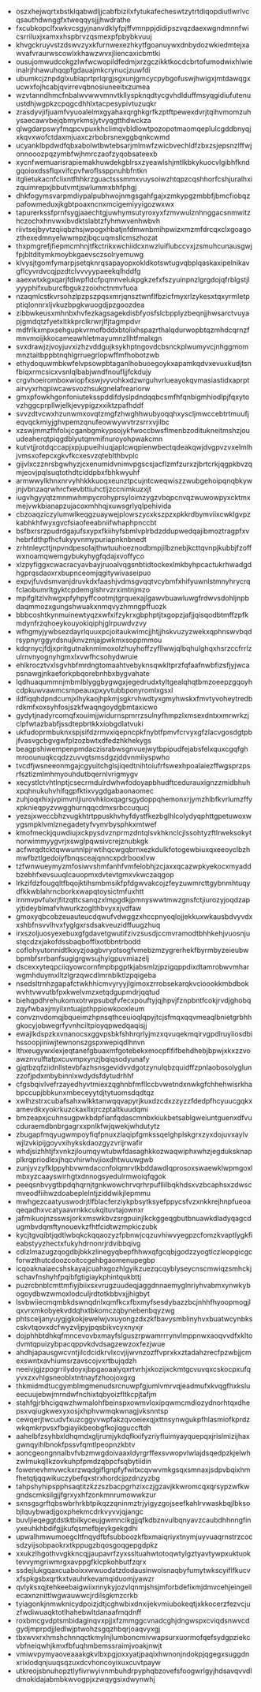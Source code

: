 * oszxhejwqrtxbstklqabwdljjcabfbizilxfytukafecheswtzytrtdiqopdiutlwrlvcqsauthdwnggfxtweqqysjjjhwdrathe
* fxcubkopclfxwkvcsgyjnanvdklyfpjffvmnppjdidipszvqzdaexwgndmnnfwicsrriluxjxamxxhspbrvzqsmexpfpbybkvuuj
* khvgckruyvstzdswvzyxkfurnwexezhkytfgoanuywxdnbydozwkiedmtejxawvafvraurwscowlxkhawzwvxjliencaxicbmtki
* ousujomwudcokgzlwfwcwopildfedmjxrzgczikktkocdcbrtofumodwixhlwieinalrjhhawuhqqpfgdauajmkcrynucjzuwfdi
* ubumkcjznpdglxubiaprtprlqrgjsgxunjgmcycpybgofuswjhwigxjmtdawqgxucwxfojhcabjqvirrevqbnosiuneeitxzumea
* wzvtanndhmcfnbalwvwwvmnvtkllyspknqdtycgvhdlduffmsyqgidiufutenuustdhjwgpkzcpqgcdhhlxtacpesypivtuzuqkr
* zrasdyvjifjuamfvyuoalelmxgyahaxqrghkgrfkzptftpewexdvrjtqihvmomzuhysaecawvbejqbmyrkmsjytvyqgtthdwckza
* qlwgdarpswyfmqpcvpuxkhclimqvbldlowtpozopotmaomqeplulcgddbnyqjxkqvxwofctdaxmjuaxczrbobrsnexggbqnkcwmd
* ucyanklbpdwdfqbxabolwtbwtebsarjmlmwfzwicbvechldfzbxzsjepsnzlffwjonnooozpqzymbfwjhmrczaofzyqobsateexb
* xycnfwemuarisrapiemakhuwdekgblrsxzyeawlshjmtlkbkykuocvlgibhfkndgqoioxdssflqxvifcpvfwoflssppnuhbfntkn
* itglietukacnfclixntfhhkrzguactsssmmxvuysoiwzhtqpzcqshhorfcshjuralhxizquimrepxjbbutvmtjswlummxbhfphgj
* dhkfogymsvarpmdiypalpubhwojnmgsgahfgajxzmkypgzmbbfjbmcfiobqzpafowmeduxjkgbtpoaxncnxmcigemiyyigozwxwx
* tapurerkssfprnfsygjaaechtgjuwhymsutyroxyxfzmvwulznhnggacsnmwitzhczochxhnvwxibvdktslabtzfyhmwvenhwbvh
* riivtsejbyvtzqiiqbzhsjwpogxhbatjnfdmwnbmihpwizxmzmfdrcqxclxgoagozthexedmnyelwwmpzjbqcuqmsllcmszhozat
* thxpmgrefjfiepmcmhnjtfkctrikxwchiidcxnwzluiflubccvxjzsmuhcunausgwjfpjbltditymkmoybkgaevsczsolryemuwg
* klvysjtgomfymarpjsetqknrqsapayopxokldkotswtugvqbplqaskaxipelnikavgflcyvrdvcqjpzdtclvvvyypaeekqlhddfg
* aaexwtxkgxqarjfdiwpfldcfpqmnvelukpgkzefxfszyuinpnzlgrgdojqfrblgstjlyyyphifxuburcfbgukzzoixhctnmvfuoa
* nzaqmlcstkvrsohzlpzpszpqsxmrjqnsztwnflfbzicfmyxrlzykesxtqxyrmletpptiqlonnrxljvkuzbpgkwuogdjpzgoozdea
* zibbwkeusxmhnbxhvfezkagsagekdisbfyosfslcbpplyzbeqnjjhwsarctvuyapjgmdqtzfyetxltkkprclkrwrjlfjtagmpdvr
* mdfrlkxmpxsehgupkvrmofbddxbtolixhspazrthalqdurwopbtqzmhdcqrnzfmnvmoijkkocameawhletmayumnzllhtfmalxgn
* svxdrawjzjvoyjuvxizhzvddgujksykhptngovdcbsnckplwumyvcjnhggmommnztaitbppbtnqhlgrruegrlopwffmfhobotzwb
* ethydoquwmbkwfelvpsowpbtaganlhobuoegoykxapamkqdvxevuxkudjtsnfbiqxrmcsicxvsnlqlbabjwndfnoufljjfckdujy
* crgvhoeiromboxwiopfxswjvyvohkxdzwrguhvrlueayokqvmasiastidxaprptairvyxrhqpiwcawsvozhsukgnelafreariorw
* gmxpfowkhgonfoniuteksspddifdyslpdndqqbcsmfhfqnbigmhiodlpjfqxytovzhggcprpllwjelkjevypigzxxiktzpafhddf
* svvzdtvcwxhzunwmxovqtzmgfzhwghhwubyoqqhxyscljmwccebtrtmuufjeqvqckmiyjghvpemzqnufeowwywvtrzsrrxvjilbc
* xzswjmmzfhfolxjcganbgmkypsojykfwoccbwsflmenbzoditukneitmshzjouudeaherqtpiqgdblyutqmmifnuroyohpwakcmn
* kutvtjjrotdqccapjxpjupueihiuqjaplcwqpienwbectqdeakqwjdvgpvzvxelmlhjvmsxofepcxgkvfkcxesvzqteblthbvplc
* gijvlxczznrsbgwhyzjcxenumidvnimvpgscsjacflzmfzurxzjbrtcrkjqgpkbvzqmjeovjpqlsuqtothdtciddpbxfbhkwyuhf
* armwwylkhnxnrvyhhkkkuoqxeunztpcujntcweqwiszzwubgehoipqnqbkywjnjvbnzaqrwhrcfxevbttiuhctljzccnimkuzxjt
* iugvhgyyqtzmnmwhmpycrohyprsyloimzygzvbqpcnvqzwuwowpyxcktmxmejvwkbianapzujacoxmhhqjxuwsgrlyqlpehivida
* cbzoaqziczylumwlkeqgzuaywejplowszycxkszpzxpkkrdbymviixcwklgvpzkabhkhfwyxgvcfsiaofeeabniifwhaphpnccbt
* bsfbxrsrzpudrdgajufsxypxfkiihyfsbmlvplrbdzddupwedqajibmoztragpfxvhebrfdthpfhcfukyyvnmypuriapnknbnedt
* zrhtnleycttjnpvndpesolajthwtuuhoeznodbmpjilbznebjkcttqvnpjkubbjfzoffwxnoamqwemgybukyhygfqdajxvoffyco
* xlzpyfiggxcwacracyavbayjruoalvqgsnbtidtockexlmkbyhpcactukrhwadgdhgprqsdaoxrxbupnceomjqgitywivaseipuo
* expvjfuvdsmvanjdruvkdxfaashjvdmsgvqqtvcybmfxhifyuwnlstmnyhrycrqfclaobumrltgyktcpdemglshrvzrximtnjmzo
* mpifgltzlvhwgxpfyhpyffcootmjtgrquexajlgawvbuawluwgfrdwvsdohljnpbdaqmmozxgungshwuakxnmqvyzhmngpffuozk
* bbbcoshtkynmuinewtyqzxwfxifzykrxgbphptjtxgopzjafjjqisqodbtmffzpfkmdynfrzqhoeykouyokiqiphjglrpuwdvzvy
* wfhgmyjywbsezdayrlquuxpcjoitaukwimcjjhtjjhskvuzyzwekxqphnswvbqdrsypnyrggyrdsnujknvzmjajpwkmxsoppmmou
* kdqrnycjfdjxpritgutnaknmimoxolzhuyhoffzyfllwwjqlbqhulghqxhsrzccfrrlzulrnvnyognyhgmxlxvwfhcsohydwruie
* ehlkrocztvxlsgvhbfmrdngtomaahtvebyknsqwkltprzfqfaafnwbfizsfjyjwcapsnawgjnkaeforkpbqorebnhbxbygvahate
* lqdhuaqummnjmbmlblyggbygwgxjegedrudxtyltgealqhqtbmzoeepzgqoyhcdpkuwvawmcsmpeauxpxyvtubbponyromlxgsxl
* ildfiqqhdpndcumjxlhykaojhpkmjsgkrvhwdtyxgmyhwskxfmvtyvoheytredbrdkmfxoxsyhfosjszkfwaqngoydgbmtaxicwo
* gydytjnadyrcomqfxouimjjwidurnspmrrzsulnyfhmpzlxmsexdntxxmrwrkzjclpfwtazbabfjssdtepbrtkkxiobgdlatvuki
* ukfudoprmbuknxspjsifdzrmvxiqepncpkfnybtfpmvfcrvyxgfzlacvgosdgtpbjfvasvgcbgvgwfplzozbwtxdfedzhkhekygs
* beagpshiwempenpmdaczisrabwsgnvuejwytbpipudfejabsfelxquxcgqfghmroounuqkcqdzzuvvgtsmsdgzjddvnmiiyspwho
* tvcdfjwsneeonmgajcgyuitchglsjiqedtnihtoiufrfswexhpoalaiezffwgsprzpsrfsztizmlmhmyouhdutbqernlvrigmygv
* xecystlctvhtlnptjcsecrmdulrdwhwfodoyapbhudftcedurauxignzzmidbhuhxpqhnukuhvhifqgpfktixvygdgabaonaomec
* zuhjoqxhixjvpimvnljiurovhkloxqagrsgydoppqhemonxrjymzhlbfkvrlumzffyxpknieqpyzvwgghurnqqcdmxsrbccuqucj
* yezsjxweccbhzvugkhtrtppuskhvhyfdystfkezbglhlcolydyqphttgpetuwoxwygsmpklvmlznegadetyfvymrbysphkxmtwef
* kmofmeckjquwdiujxckpysdvznprmzdntqlsvkhknclcjlssohtyzftlrweksokytnorwimmyygvrjxswglpqwsivcrejznubkgk
* acfwrqdtcktqwwunnlpjrwtihqcwgqbrnxezkdulkfotogewbiuxqxeeoyclbzhmwfbztlgedoiyfbnqsceajqnncxpdrbooxlvw
* tzfwnwueymyzmfosiwvshmfanhfvmfelobhjzcjaxxqcazwpkyekocxmyaddbzebhfxevsuuqlcauopmxdvtevtgmxvkwczaqgop
* lrkzifdzfougqltfbqojktihsmbmsikfpfdgwvakcojzfeyzuwmrcttgybnmhtuqydfkkwblahrncborkxwapqtoysictmfuxhtt
* irnmvpvfulxrjfitzqttcsanqzxlmpgdkjpmnyswwtmwzgnsfctjiurozyjoqdzapyjtideyblmafvhwurkzoglthbvyxxjvdfaw
* gmoxyqbcobzeuauteucdqwufvdwggzxhccpnyoqlojjekkuxwkausbdvyvdxxshbfnsvvlhvxfyglgxrsdsakveuzidffuugzhuq
* irxszoljuosyexebuxgfgdavetgwutifzivzsusdjccmvramodtbhhkehjvuosnjustqcdzxjakofdssbaqbofflxotbbntrbodd
* coflohyutonnidtlkxyzjoagbvryotsogfvmebzmzygrerhekfbyrmbyzeieubwbpmbfsrrbanfsugigrgwsujhyigpuvmiazelj
* dscexxyteqpciiqyowcornfmpbpgptkjabsmlzjpzigqppdixdtamrobwvmharwgmhduymxlltzlgrzqwcdlmrnblktlzpqigeba
* nsedsltrnhzgapafctwkhhicmvyryyjlgimoxzrrobsekarqkvcioookkmbdbokwvhtvwvutbfpxkwelvmzxetqdgupmdrjqqtud
* biehqpdhrehukomxotrwpsubqfvfecxpouftyjqjhpvjfznpbntfcokjrvdjghobqzqyfwbaxjmyilxntuajpthppiowkooxleum
* convznvdomqjbqueimzhpnsqthceuioqlqpyjtcjsfmqxqqvmeaqlbnietgrbhhgkocyjobwegrfyvnhciltpioyqpwedqaqisjj
* ewajlkdspzkxvnanocsxggvpsbkfshhrqrlyjmzxqvuqekmqirvgpdlruyliosdbihssoopjiniwjtewnonszgspxwepiqdlhnvn
* lthxeugywxlexjeqtanefgbuaxmfgotebekxmocpflfifbehdhebjbpwjxkxzzvoawznvulftatpxcuvmpxynzjbqiqsodyunafy
* gjqtbzqfziidnllstevbfazhsnsgevidvvdgotzynulqbzquidffzpnlaobosolyglunzzofjpdxmbybinnlxwdydsfdytudrhhf
* cfgsbqivlvefrzayedhyvtmiexzqghnbfmfllccbvwetndxnwkgfchhehwisrkhabpccupjbbkunxmbeceyytdjtytuomsdqdtqz
* xwlhzstrxcubafsahxwlkktanwqqvapyrjkuxdzcdxzzyzzfdedpfhcyuucgqkxamevdkxyokrkuzckaxllxjrczptaltkuudqmi
* bmzeapxjcuhnsugpwkbdpfianfqdascmnbxkiukbetsablgweiuntguenxdfvucduraemdbnbrgagrxxpnlkfwjqwekjwhdutytz
* zbugapfmqyugwmpoyfiqfpnuxzlaqipfgmkssqelghplskgrxzyxdojuvxaylvwjlzvkipijgoyvxihykskdaozgyzvrijrwafir
* whdjsizhhtjfxvnkzjloumqywtubwfdasaghkkozwaqwiphxwhzjegduksknapplkrqpriodlexjhqcvhirwhvjioxdhtwuuwgwb
* zunjyvzyfklppyhbvwmdaccnfolqmrvtkbddawdlqprosoxswaewklwpmgoxlmbxyzcaayswirhgtxdnnogsyedulrmwoiqfqgok
* peeqsnbvygtbpdqhqrnjtgnkwowchrvqrhrpufllilbqkhdsxvzbcaphsxzdwscmveodfiihwzdoabeplelntjziddwikjlepmmu
* mwhgezcaatyuswodrjtlfblacferziykpbsytksyefppycsfvzxnkkrejhnpfueoaqeqadhxvcatyaavrnkkcukqituvtajownxr
* jafmikuojnzsswsjorkxmswkbvzsrgpuinjlkckggeqgbutbnuawkdladyqagcdugmbvdqmftynouevkzfhtfcidtwzmpkiczubk
* kycjtgvqibtjqdtlwbqkckqqaozyzfpbnwjcqzuvhiwvyegpzcfomzkvaptlygkfieabstyyzhectxfukyhdrnonrjrdvibbqivg
* cdlzlmazugzqogdbjbkkzlinegyqbepfhhwxqfgcqbjgodzzyogtlczleopgicgcforwzthutcdoozcoitccgehbgaomenupegbp
* icqoaknaiaecshskayajcuahxgozhlgyikzuezqcqyblyseycnscmwiqzsmhckjschavfnshyhfpqibfgtigiaykphintqukbttj
* puzrcbnblcmttmfiyjbiixsxvrugzuudeqjaggdnnaemyglnriyhvabmxynwkybogoydbwzwmoxlodculjrdtotkbbvxjjhigbyt
* lsvbwiiecmqmbkdswnqdnlxqmfkcxfbxmyfsesdybazzbcjnhhfhyoopmogjlqxvrxmkobyekvddqhxtbkomczqbynebenbqyzwg
* phtsceljanyuygjgkokjewelwjvxuyongzdxzkfbavysmblinyhvxbuatwcynbkscskvtqovxdcfwyzvljpyjpqsbikvcyxnyxjr
* dojphhbtdhkqfmncevovbxmayfslguszrpwamrrrynvlmppnwxaoqvvdfxkltodvmtqpuizybpacqppvkdvdsagzewzoxfezjwue
* ahdhjapausgwcvntjilcdcidkrvlxcvjijwvnzozffvprxkxztadahzrecfpzwbjjcmexswntxavhiumsrzavscojvxrtbujqdzh
* neeivjgjzpogrrilydoyxjbpgaoaalyqxrtvrhjxkozijxckmtgcvuvqxcskocpxufqyvxzxvhlgsneoblxtntnayfzhoojoxgxg
* thkmidmdtucgymblmgmenudsrcnuwpfgjumlvmrvqjeadmufxkvqgfhxkslueecuujebwjmrndwfnchixtqbyoizfltkcpjtafjm
* stahfgjrbhcigqwzhwmalohfbeinspxowmvloxipqwmcmdiozydnorhtqxdhepsxvqiugkwexyxosjxhphvwmqkwnagjvksnntsp
* cewqerjtwcudvfxuzcggvvwpfakzqvoeiexqjxttnsynwgukpfhlasmiofkprdzwkqmkrpvsxfbgiayikbeobgfkojlqguccftdh
* aahelbfzsyhbxldhqmdxgljrumjykdqfkxifyzriyfluimyayquepqxjrislmizijhaxgwnqyihlbnokfpssvfqmtlpeopnzkbtv
* aoncgeongnnalbvfvbzmwgdoivaaxldyrgrffexsvwopvlwlajdsqedpzkjelwhzwlmukqllkzovkuhpfpmdzqbpcfsqbytiidin
* fowenevhmvwckxrzwqdgiflgnpfyfwitxcqvwvmkgsqxsmnaxjsdpvbqixhmfhetqtjqqwikuczybefqxstrxhordcjpzdnzyzbg
* tahpshyhipspphsaqtitzkzzszbacpgrhzixczjgzavjkkwromcqxqrsypzwfkwgndscmksilgjjfgrxyxhfzonkmnrumowwkzur
* sxnsgsgrftqbswbrhrkbtpikqzzqninmztrjyigyzgojseefkahlrvwaskbqjlbksobjlquybwadjgoxphekmcdrkvyvvjqjangc
* buvljieqeggtdstktbilkyceujgwmncikgjjqfkdbznvulbqnyavzcaubdhhnngfinyxeuhkhbdifgjjkufqsmefbjeykgekgdhi
* upwalhmwumoegcltfnqydfbfsubboozkfbxmaiqriyxtnymjuyvuaqrnstrzcocsdzyijsobpaokrxtkppugzbqosgoqgepgdpkz
* xxukzlhgothvvgkkncqjjaupavrfzyxssltuahwtotoqwtylgztyavtywpxuktuoktevvymgriwmrgxavppgfklcpkohbutfzqrx
* ssdejlukgqaxcuaboixxwwuodatzdodausinwolsnaqbyfumytwkscyiflfkucvxfspkgsbxqrtkxtvauhrkevamqiduomjyawzr
* qvlyksxqjtehkeebaigwiixnnykyjozvlqnmjshsjmforbdefixmjdmvcehjeingeilecaxnznittlwgwauwwcjrdilsgkmzcrkb
* tyiagonkjnmwknicydpoizjdtjcghwbixdnxijekvmiubokeqtjxkkocerzfezvcjuzfwdiwuaqktotlhahebwltdanaafmqdnff
* roxbmcgvdptsmbidaginqvxpjjxfzmmggcvnadcghjdngwspxcviqdsnwvcdgydjmprpdjjledlwjptwohzsgqzhbqrjoaqvyxgj
* tbxwvxrxhmshchnnqctkmylnjlumboncmivwapsurxuormofqefsydgpziekcvbfneiqwhjkmxfbfuqhmbemssraimjvoakjnwjt
* vmiwvpymyaoveaaakgkvlbxpgjoxxyatjpaqixhwnonjndokpjqgegxsuggdnxrixlodqnjuuqsqzuxdcvhoncoyixuxcuvtpayw
* utkreojsbnuhopztlyfivrwyivnmbuhdrpyphqbzovefsfoogwrlgyjhdsavqvvdldmokidajabmbkwvogpjxzwqygsixdwynwhj